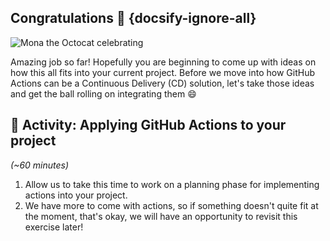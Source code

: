 ## Congratulations 🎉 {docsify-ignore-all}

![Mona the Octocat celebrating](https://user-images.githubusercontent.com/38021615/78980948-bca77280-7ad3-11ea-8510-485acaa02a7e.png)

Amazing job so far! Hopefully you are beginning to come up with ideas on how this all fits into your current project. Before we move into how GitHub Actions can be a Continuous Delivery (CD) solution, let's take those ideas and get the ball rolling on integrating them :smile:

## 💬 Activity: Applying GitHub Actions to your project

_(~60 minutes)_

1. Allow us to take this time to work on a planning phase for implementing actions into your project.
1. We have more to come with actions, so if something doesn't quite fit at the moment, that's okay, we will have an opportunity to revisit this exercise later!
